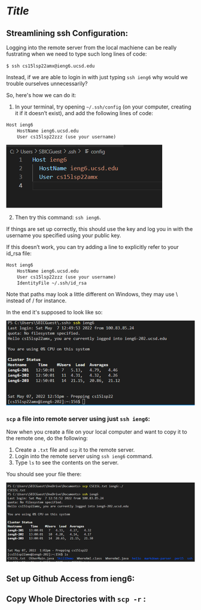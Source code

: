 # *Title*

## Streamlining ssh Configuration:
Logging into the remote server from the local machiene can be really fustrating when we need to type such long lines of code:

`$ ssh cs15lsp22amx@ieng6.ucsd.edu`

Instead, if we are able to login in with just typing `ssh ieng6` why would we trouble ourselves unnecessarily?

So, here's how we can do it:

1. In your terminal, try opening `~/.ssh/config` (on your computer, creating it if it doesn’t exist), and add the following lines of code:
```
Host ieng6
    HostName ieng6.ucsd.edu
    User cs15lsp22zzz (use your username)
```
![Image](3-host.png)

2. Then try this command: `ssh ieng6`. 

If things are set up correctly, this should use the key and log you in with the username you specified using your public key.

If this doesn’t work, you can try adding a line to explicitly refer to your id_rsa file:
```
Host ieng6
    HostName ieng6.ucsd.edu
    User cs15lsp22zzz (use your username)
    IdentityFile ~/.ssh/id_rsa
 ```
Note that paths may look a little different on Windows, they may use \ instead of / for instance. 

In the end it's supposed to look like so:

![Image](3-ssh_ieng6.png)
### `scp` a file into remote server using just `ssh ieng6`:
Now when you create a file on your local computer and want to copy it to the remote one, do the following:

1. Create a `.txt` file and `scp` it to the remote server.
2. Login into the remote server using `ssh ieng6` command.
3. Type `ls` to see the contents on the server.

You should see your file there:

![Image](3-scp.png)

## Set up Github Access from ieng6:

## Copy Whole Directories with `scp -r` :